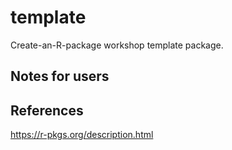 # template
Create-an-R-package workshop template package.

## Notes for users

## References
https://r-pkgs.org/description.html
